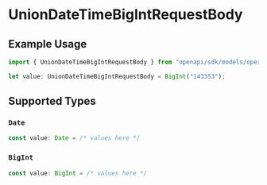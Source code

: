 # UnionDateTimeBigIntRequestBody

## Example Usage

```typescript
import { UnionDateTimeBigIntRequestBody } from "openapi/sdk/models/operations";

let value: UnionDateTimeBigIntRequestBody = BigInt("143353");
```

## Supported Types

### `Date`

```typescript
const value: Date = /* values here */
```

### `BigInt`

```typescript
const value: BigInt = /* values here */
```

